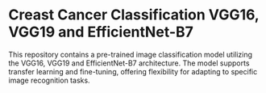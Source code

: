 # Creast Cancer Classification VGG16, VGG19 and EfficientNet-B7
This repository contains a pre-trained image classification model utilizing the VGG16, VGG19 and EfficientNet-B7 architecture. The model supports transfer learning and fine-tuning, offering flexibility for adapting to specific image recognition tasks. 

